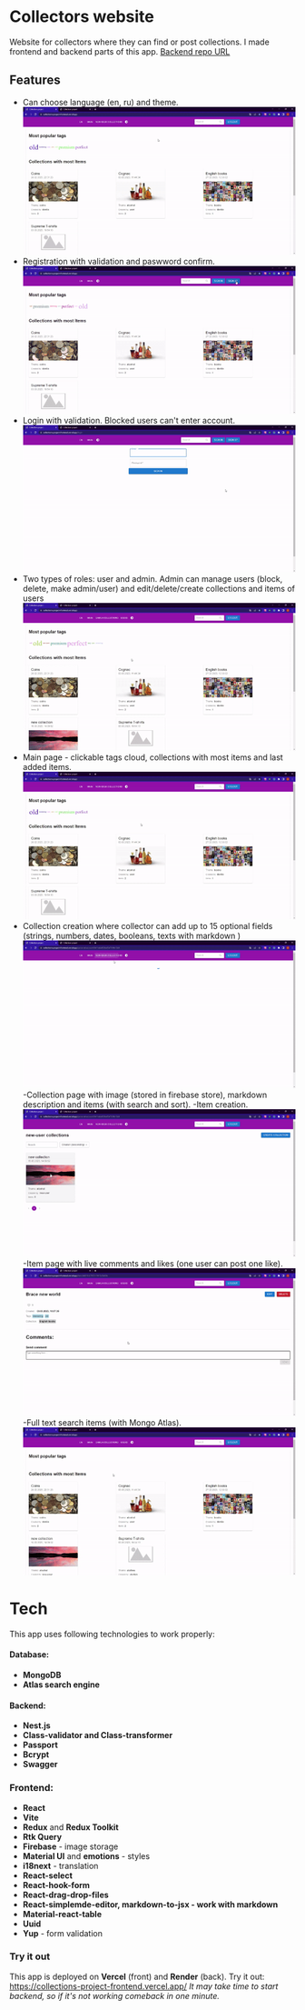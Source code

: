 # Collectors website
Website for collectors where they can find or post collections. I made frontend and backend parts of this app.
[Backend repo URL](https://github.com/sytniyOD/collections_project_backend)

## Features

- Can choose language (en, ru) and theme.
![Language and theme](/public/img/language-theme.gif "Language and theme")
- Registration with validation and paswword confirm.
 ![Sign up](/public/img/registration.gif "Sign up")
- Login with validation. Blocked users can't enter account.
![Sign in](/public/img/login.gif "Sign in")
- Two types of roles: user and admin. Admin can manage users (block, delete, make admin/user) and edit/delete/create collections and items of users
![Users management](/public/img/users.gif "Users management")
- Main page - clickable tags cloud, collections with most items and last added items.
![Main page](/public/img/main-page.gif "Main page")
- Collection creation where collector can add up to 15 optional fields (strings, numbers, dates, booleans, texts with markdown )
![Create collection](/public/img/create-collection.gif "Create collection")
-Collection page with image (stored in firebase store), markdown description and items (with search and sort).
-Item creation.
![Create item](/public/img/create-item.gif "Create item")
-Item page with live comments and likes (one user can post one like).
![Item](/public/img/item.gif "Item")
-Full text search items (with Mongo Atlas).
![Search](/public/img/search.gif "Search")

# Tech

This app uses following technologies to work properly:

#### Database:

- **MongoDB**
- **Atlas search engine**

#### Backend:
- **Nest.js**
- **Class-validator and Class-transformer**
- **Passport**
- **Bcrypt**
- **Swagger**

### Frontend:
- **React**
- **Vite**
- **Redux** and **Redux Toolkit**
- **Rtk Query**
- **Firebase** - image storage
- **Material UI** and **emotions** - styles
- **i18next** - translation
- **React-select**
- **React-hook-form**
- **React-drag-drop-files**
- **React-simplemde-editor, markdown-to-jsx - work with markdown**
- **Material-react-table**
- **Uuid**
- **Yup** - form validation

### Try it out 

This app is deployed on **Vercel** (front) and  **Render** (back).
Try it out: <https://collections-project-frontend.vercel.app/>
*It may take time to start backend, so if it's not working comeback in one minute.*